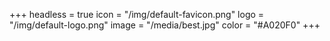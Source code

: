 +++
headless = true
icon = "/img/default-favicon.png"
logo = "/img/default-logo.png"
image = "/media/best.jpg"
color = "#A020F0"
+++

